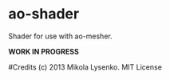 ao-shader
=========
Shader for use with ao-mesher.

**WORK IN PROGRESS**

#Credits
(c) 2013 Mikola Lysenko. MIT License